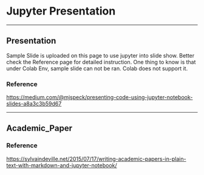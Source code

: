 # Jupyter Presentation

----
## Presentation
Sample Slide is uploaded on this page to use jupyter into slide show. Better check the Reference page for detailed instruction. One thing to know is that under Colab Env, sample slide can not be ran. Colab does not support it.

### Reference

https://medium.com/@mjspeck/presenting-code-using-jupyter-notebook-slides-a8a3c3b59d67

----
## Academic_Paper

### Reference

https://sylvaindeville.net/2015/07/17/writing-academic-papers-in-plain-text-with-markdown-and-jupyter-notebook/
